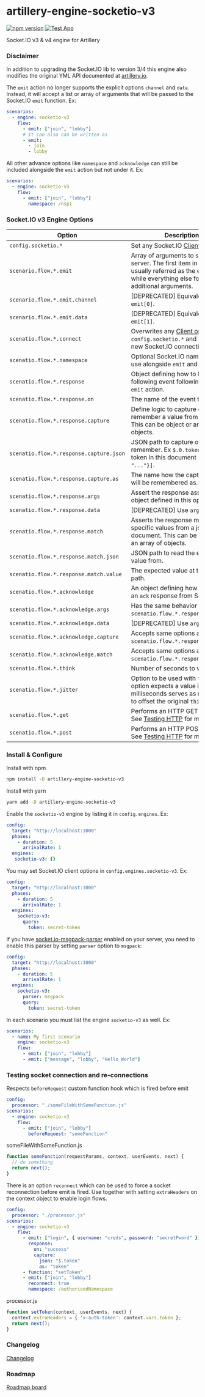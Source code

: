 # artillery-engine-socketio-v3
[![npm version](https://badge.fury.io/js/artillery-engine-socketio-v3.svg)](https://badge.fury.io/js/artillery-engine-socketio-v3)
[![Test App](https://github.com/ptejada/artillery-engine-socketio-v3/actions/workflows/test-app.yml/badge.svg)](https://github.com/ptejada/artillery-engine-socketio-v3/actions/workflows/test-app.yml)

Socket.IO v3 & v4 engine for Artillery

### Disclaimer
In addition to upgrading the Socket.IO lib to version 3/4 this engine also modifies the original YML API documented at 
[artillery.io](https://artillery.io/docs/guides/guides/socketio-reference.html#emit).

The `emit` action no longer supports the explicit options `channel` and `data`. Instead, it will accept 
a list or array of arguments that will be passed to the Socket.IO `emit` function. Ex:
```yml
scenarios:
  - engine: socketio-v3
    flow:
      - emit: ["join", "lobby"]
      # It can also can be written as
      - emit:
        - join
        - lobby
```

All other advance options like `namespace` and `acknowledge` can still be included alongside the `emit` action but not 
under it. Ex:

```yml
scenarios:
  - engine: socketio-v3
    flow:
      - emit: ["join", "lobby"]
        namespace: /nsp1
```

### Socket.IO v3 Engine Options

| Option                                  | Description                                                                                                                                                          |
|-----------------------------------------|----------------------------------------------------------------------------------------------------------------------------------------------------------------------|
| `config.socketio.*`                     | Set any Socket.IO [Client options].                                                                                                                                  |
| `scenario.flow.*.emit`                  | Array of arguments to send to the server. The first item in the list is usually referred as the event name while everything else following are additional arguments. |
| `scenario.flow.*.emit.channel`          | \[DEPRECATED] Equivalent to `emit[0]`.                                                                                                                               |
| `scenario.flow.*.emit.data`             | \[DEPRECATED] Equivalent to `emit[1]`.                                                                                                                               |
| `scenatio.flow.*.connect`               | Overwrites any [Client options] from `config.socketio.*` and starts a new Socket.IO connection.                                                                      |
| `scenatio.flow.*.namespace`             | Optional Socket.IO namespace to use alongside `emit` and `connect`.                                                                                                  |
| `scenatio.flow.*.response`              | Object defining how to handle a following event following for an `emit` action.                                                                                      |
| `scenatio.flow.*.response.on`           | The name of the event to listen to.                                                                                                                                  |
| `scenatio.flow.*.response.capture`      | Define logic to capture or remember a value from the event. This can be object or an array of objects.                                                               |
| `scenatio.flow.*.response.capture.json` | JSON path to capture or remember. Ex `$.0.token` reference token in this document `[{"token": "..."}]`.                                                              |
| `scenatio.flow.*.response.capture.as`   | The name how the captured value will be remembered as.                                                                                                               |
| `scenatio.flow.*.response.args`         | Assert the response asserts the object defined in this option.                                                                                                       |
| `scenatio.flow.*.response.data`         | \[DEPRECATED] Use `args` instead.                                                                                                                                    |
| `scenatio.flow.*.response.match`        | Asserts the response match specific values from a json document. This can be an object or an array of objects.                                                       |
| `scenatio.flow.*.response.match.json`   | JSON path to read the expected value from.                                                                                                                           |
| `scenatio.flow.*.response.match.value`  | The expected value at the JSON path.                                                                                                                                 |
| `scenatio.flow.*.acknowledge`           | An object defining how to handle an `ack` response from Socket.IO                                                                                                    |
| `scenatio.flow.*.acknowledge.args`      | Has the same behavior as `scenatio.flow.*.response.args`.                                                                                                            |
| `scenatio.flow.*.acknowledge.data`      | \[DEPRECATED] Use `args` instead.                                                                                                                                    |
| `scenatio.flow.*.acknowledge.capture`   | Accepts same options as `scenatio.flow.*.response.capture`.                                                                                                          |
| `scenatio.flow.*.acknowledge.match`     | Accepts same options as `scenatio.flow.*.response.match`.                                                                                                            |
| `scenatio.flow.*.think`                 | Number of seconds to wait.                                                                                                                                           |
| `scenatio.flow.*.jitter`                | Option to be used with `think`. This option expects a value in milliseconds serves as random +- to offset the original `think` value                                 |
| `scenatio.flow.*.get`                   | Performs an HTTP GET request. See [Testing HTTP] for more info.                                                                                                      |
| `scenatio.flow.*.post`                  | Performs an HTTP POST request. See [Testing HTTP] for more info.                                                                                                     |

### Install & Configure

Install with npm

```bash
npm install -D artillery-engine-socketio-v3
```

Install with yarn
```bash
yarn add -D artillery-engine-socketio-v3
```

Enable the `socketio-v3` engine by listing it in `config.engines`. Ex:

```yml
config:
  target: "http://localhost:3000"
  phases:
    - duration: 5
      arrivalRate: 1
  engines:
   socketio-v3: {}
```

You may set Socket.IO client options in `config.engines.socketio-v3`. Ex:
```yml
config:
  target: "http://localhost:3000"
  phases:
    - duration: 5
      arrivalRate: 1
  engines:
    socketio-v3:
      query:
        token: secret-token
```
If you have [socket.io-msgpack-parser](https://github.com/socketio/socket.io-msgpack-parser) enabled on your server, you need to enable this parser by setting `parser` option to `msgpack`: 


```yml
config:
  target: "http://localhost:3000"
  phases:
    - duration: 5
      arrivalRate: 1
  engines:
    socketio-v3:
      parser: msgpack
      query:
        token: secret-token
```

In each scenario you must list the engine `socketio-v3` as well. Ex:
```yml
scenarios:
  - name: My first scenario
    engine: socketio-v3
    flow:
      - emit: ["join", "lobby"]
      - emit: ["message", "lobby", "Hello World"]  
```

### Testing socket connection and re-connections

Respects `beforeRequest` custom function hook which is fired before emit
```yml
config:
  processor: "./someFileWithSomeFunction.js"
scenarios:
  - engine: socketio-v3
    flow:
      - emit: ["join", "lobby"]
        beforeRequest: "someFunction"
```
someFileWithSomeFunction.js
```js
function someFunction(requestParams, context, userEvents, next) {
  // do something
  return next();
}
```

There is an option `reconnect` which can be used to force a socket reconnection before emit is fired.
Use together with setting `extraHeaders` on the context object to enable login flows.
```yml
config:
  processor: "./processor.js"
scenarios:
  - engine: socketio-v3
    flow:
      - emit: ["login", { username: "creds", password: "secretPword" }]
        response:
          on: "success"
          capture:
            json: "$.token"
            as: "token"
      - function: "setToken"
      - emit: ["join", "lobby"]
        reconnect: true
        namespace: /authorisedNamespace
```

processor.js
```js
function setToken(context, userEvents, next) {
  context.extraHeaders = { 'x-auth-token': context.vars.token };
  return next();  
}
```
### Changelog
[Changelog](CHANGELOG.md)

### Roadmap
[Roadmap board](https://github.com/ptejada/artillery-engine-socketio-v3/projects/2)

[Client options]: https://socket.io/docs/v4/client-options/
[Testing HTTP]: https://www.artillery.io/docs/guides/guides/http-reference
